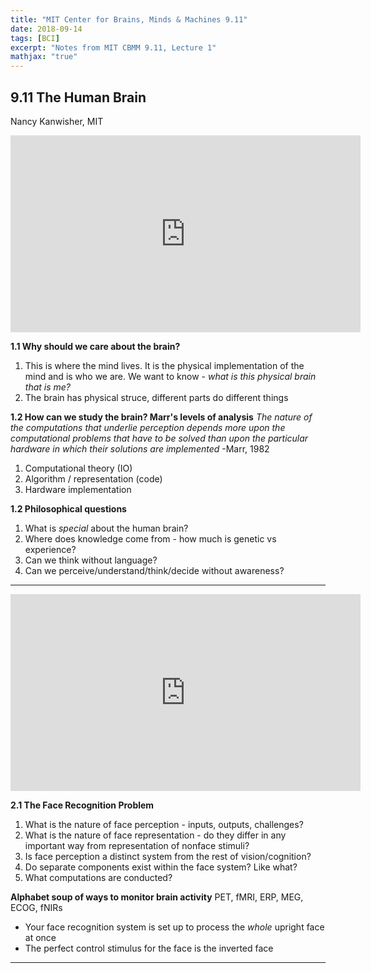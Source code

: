 ```yaml
---
title: "MIT Center for Brains, Minds & Machines 9.11"
date: 2018-09-14
tags: [BCI]
excerpt: "Notes from MIT CBMM 9.11, Lecture 1"
mathjax: "true"
---
```


## 9.11 The Human Brain
Nancy Kanwisher, MIT

<iframe src="https://www.youtube.com/embed/i1pdQjdAndc" width="560" height="315" frameborder="0"> </iframe>


**1.1 Why should we care about the brain?**
1. This is where the mind lives. It is the physical implementation of the mind and is who we are. We want to know - *what is this physical brain that is me?*
2. The brain has physical struce, different parts do different things

**1.2 How can we study the brain? Marr's levels of analysis**
*The nature of the computations that underlie perception depends more upon the computational problems that have to be solved than upon the particular hardware in which their solutions are implemented* -Marr, 1982
1. Computational theory (IO)
2. Algorithm / representation (code)
3. Hardware implementation

**1.2 Philosophical questions**
1. What is *special* about the human brain?
2. Where does knowledge come from - how much is genetic vs experience?
3. Can we think without language?
4. Can we perceive/understand/think/decide without awareness?

---

<iframe src="https://www.youtube.com/embed/H2HFzAYRwSM" width="560" height="315" frameborder="0"> </iframe>


**2.1 The Face Recognition Problem**
1. What is the nature of face perception - inputs, outputs, challenges?
2. What is the nature of face representation - do they differ in any important way from representation of nonface stimuli?
3. Is face perception a distinct system from the rest of vision/cognition?
4. Do separate components exist within the face system? Like what?
5. What computations are conducted?

**Alphabet soup of ways to monitor brain activity**
PET, fMRI, ERP, MEG, ECOG, fNIRs

- Your face recognition system is set up to process the *whole* upright face at once
- The perfect control stimulus for the face is the inverted face

---

